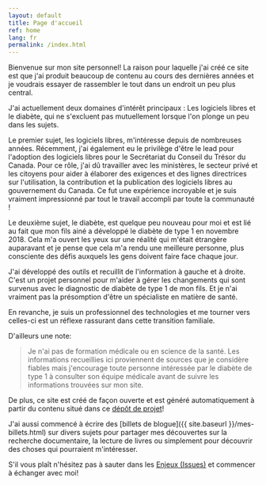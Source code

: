 ```yaml
---
layout: default
title: Page d'accueil
ref: home
lang: fr
permalink: /index.html
---
```

Bienvenue sur mon site personnel!
La raison pour laquelle j'ai créé ce site est que j'ai produit beaucoup de contenu au cours des dernières années et je voudrais essayer de rassembler le tout dans un endroit un peu plus central.

J'ai actuellement deux domaines d'intérêt principaux : Les logiciels libres et le diabète, qui ne s'excluent pas mutuellement lorsque l'on plonge un peu dans les sujets.

Le premier sujet, les logiciels libres, m'intéresse depuis de nombreuses années. Récemment, j'ai également eu le privilège d'être le lead pour l'adoption des logiciels libres pour le Secrétariat du Conseil du Trésor du Canada.
Pour ce rôle, j'ai dû travailler avec les ministères, le secteur privé et les citoyens pour aider à élaborer des exigences et des lignes directrices sur l'utilisation, la contribution et la publication des logiciels libres au gouvernement du Canada.
Ce fut une expérience incroyable et je suis vraiment impressionné par tout le travail accompli par toute la communauté !

Le deuxième sujet, le diabète, est quelque peu nouveau pour moi et est lié au fait que mon fils ainé a développé le diabète de type 1 en novembre 2018.
Cela m'a ouvert les yeux sur une réalité qui m'était étrangère auparavant et je pense que cela m'a rendu une meilleure personne, plus consciente des défis auxquels les gens doivent faire face chaque jour.

J'ai développé des outils et recuillit de l'information à gauche et à droite.
C'est un projet personnel pour m'aider à gérer les changements qui sont survenus avec le diagnostic de diabète de type 1 de mon fils.
Et je n'ai vraiment pas la présomption d'être un spécialiste en matière de santé.

En revanche, je suis un professionnel des technologies et me tourner vers celles-ci est un réflexe rassurant dans cette transition familiale.

D'ailleurs une note:

>Je n'ai pas de formation médicale ou en science de la santé.
>Les informations recueillies ici proviennent de sources que je considère fiables mais j'encourage toute personne intéressée par le diabète de type 1 à consulter son équipe médicale avant de suivre les informations trouvées sur mon site.

De plus, ce site est créé de façon ouverte et est généré automatiquement à partir du contenu situé dans ce [dépôt de projet](https://github.com/gcharest/gcharest.github.io)!

J'ai aussi commencé à écrire des [billets de blogue]({{ site.baseurl }}/mes-billets.html) sur divers sujets pour partager mes découvertes sur la recherche documentaire, la lecture de livres ou simplement pour découvrir des choses qui pourraient m'intéresser.

S'il vous plaît n'hésitez pas à sauter dans les [Enjeux (Issues)](https://github.com/gcharest/gcharest.github.io/issues) et commencer à échanger avec moi!
